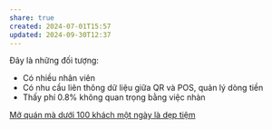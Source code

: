```yaml
---
share: true
created: 2024-07-01T15:57
updated: 2024-09-30T12:37
---
```

Đây là những đối tượng:
- Có nhiều nhân viên
- Có nhu cầu liên thông dữ liệu giữa QR và POS, quản lý dòng tiền
- Thấy phí 0.8% không quan trọng bằng việc nhàn

[Mở quán mà dưới 100 khách một ngày là dẹp tiệm](../../../../%E2%9A%A1Hi%E1%BB%83u%20bi%E1%BA%BFt%20s%C3%A2u/Ki%E1%BA%BFm%20ti%E1%BB%81n/L%C3%A0m%20ch%E1%BB%A7/M%E1%BB%9F%20ti%E1%BB%87m/M%E1%BB%9F%20qu%C3%A1n%20m%C3%A0%20d%C6%B0%E1%BB%9Bi%20100%20kh%C3%A1ch%20m%E1%BB%99t%20ng%C3%A0y%20l%C3%A0%20d%E1%BA%B9p%20ti%E1%BB%87m.md)
